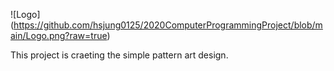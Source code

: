 ![Logo] (https://github.com/hsjung0125/2020ComputerProgrammingProject/blob/main/Logo.png?raw=true)

This project is craeting the simple pattern art design.  
